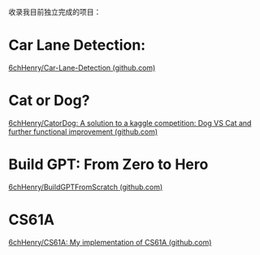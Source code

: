 收录我目前独立完成的项目：

# Car Lane Detection:

[6chHenry/Car-Lane-Detection (github.com)](https://github.com/6chHenry/Car-Lane-Detection)

# Cat or Dog?

[6chHenry/CatorDog: A solution to a kaggle competition: Dog VS Cat and further functional improvement (github.com)](https://github.com/6chHenry/CatorDog)

# Build GPT: From Zero to Hero

[6chHenry/BuildGPTFromScratch (github.com)](https://github.com/6chHenry/BuildGPTFromScratch)

# CS61A

[6chHenry/CS61A: My implementation of CS61A (github.com)](https://github.com/6chHenry/CS61A)

